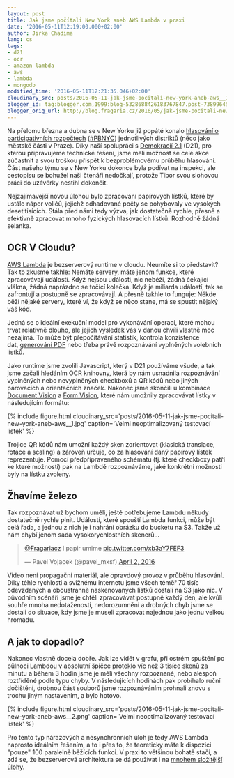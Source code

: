 ```yaml
---
layout: post
title: Jak jsme počítali New York aneb AWS Lambda v praxi
date: '2016-05-11T12:19:00.000+02:00'
author: Jirka Chadima
lang: cs
tags:
- d21
- ocr
- amazon lambda
- aws
- lambda
- mongodb
modified_time: '2016-05-11T12:21:35.046+02:00'
cloudinary_src: posts/2016-05-11-jak-jsme-pocitali-new-york-aneb-aws__1.jpg
blogger_id: tag:blogger.com,1999:blog-5328688426183767847.post-7389964546885819327
blogger_orig_url: http://blog.fragaria.cz/2016/05/jak-jsme-pocitali-new-york-aneb-aws.html
---
```


Na přelomu března a dubna se v New Yorku již popáté konalo [hlasování o
participativních
rozpočtech](http://news.d21.me/en/various/participatory-budgeting-moves-forward-in-new-york-city/) ([\#PBNYC](https://twitter.com/search?q=%23PBNYC))
jednotlivých distriktů (něco jako městské části v Praze). Díky naší
spolupráci s [Demokracií 2.1](https://www.d21.me/) (D21), pro kterou
připravujeme technické řešení, jsme měli možnost se celé akce zúčastnit
a svou troškou přispět k bezproblémovému průběhu hlasování.
Část našeho týmu se v New Yorku dokonce byla podívat na inspekci, ale
cestopisu se bohužel naši čtenáři nedočkají, protože Tibor svou slohovou
práci do uzávěrky nestihl dokončit.

Nejzajímavejší novou úlohou bylo zpracování papírových lístků, které by
ustálo nápor voličů, jejichž odhadované počty se pohybovaly ve vysokých
desetitisících. Stála před námi tedy výzva, jak dostatečně rychle,
přesně a efektivně zpracovat mnoho fyzických hlasovacích lístků.
Rozhodně žádná selanka.

## OCR V Cloudu?

[AWS Lambda](https://aws.amazon.com/lambda/) je bezserverový runtime v
cloudu. Neumíte si to představit? Tak to zkusme takhle: Nemáte servery,
máte jenom funkce, které zpracovávají události. Když nejsou události,
nic neběží, žádná čekající vlákna, žádná naprázdno se točící kolečka.
Když je miliarda událostí, tak se zafrontují a postupně se zpracovávají.
A přesně takhle to funguje: Někde běží nějaké servery, které ví, že když
se něco stane, má se spustit nějaký váš kód.

Jedná se o ideální exekuční model pro vykonávání operací, které mohou
trvat relativně dlouho, ale jejich výsledek vás v danou chvíli vlastně
moc nezajímá. To může být přepočítávání statistik, kontrola konzistence
dat, [generování
PDF](https://www.souki.cz/jak-nepouzivame-v-php-exec) nebo třeba právě
rozpoznávání vyplněných volebních lístků.

Jako runtime jsme zvolili Javascript, který v D21 používáme všude, a tak
jsme začali hledáním OCR knihovny, která by nám usnadnila rozpoznávání
vyplněných nebo nevyplněných checkboxů a QR kódů nebo jiných párovacích
a orientačních značek. Nakonec jsme skončili u kombinace [Document
Vision](https://github.com/creatale/node-dv) a [Form
Vision](https://github.com/creatale/node-fv), které nám umožnily
zpracovávat lístky v následujícím
formátu:

{% include figure.html cloudinary_src='posts/2016-05-11-jak-jsme-pocitali-new-york-aneb-aws__1.jpg' caption='Velmi neoptimalizovaný testovací lístek' %}

Trojice QR kódů nám umožní každý sken zorientovat (klasická translace,
rotace a scaling) a zároveň určuje, co za hlasování daný papírový lístek
reprezentuje. Pomocí předpřipraveného schématu (tj. které checkboxy
patří ke které možnosti) pak na Lambdě rozpoznáváme, jaké konkrétní
možnosti byly na lístku zvoleny.

## Žhavíme železo

Tak rozpoznávat už bychom uměli, ještě potřebujeme Lambdu někudy
dostatečně rychle plnit. Událostí, které spouští Lambda funkci, může
být celá řada, a jednou z nich je i nahrání obrázku do bucketu na S3.
Takže už nám chybí jenom sada vysokorychlostních skenerů...

<blockquote class="twitter-tweet" data-lang="en"><p lang="pt" dir="ltr"><a href="https://twitter.com/Fragariacz?ref_src=twsrc%5Etfw">@Fragariacz</a> I papir umime <a href="https://t.co/xb3aY7FEF3">pic.twitter.com/xb3aY7FEF3</a></p>&mdash; Pavel Vojacek (@pavel_mxsf) <a href="https://twitter.com/pavel_mxsf/status/716067794312413185?ref_src=twsrc%5Etfw">April 2, 2016</a></blockquote>
<script async src="https://platform.twitter.com/widgets.js" charset="utf-8"></script>


Video není propagační materiál, ale opravdový provoz v průběhu
hlasování. Díky téhle rychlosti a svižnému internetu jsme všech téměř
70 tisíc odevzdaných a oboustranně naskenovaných lístků dostali na S3
jako nic. V původním scénáři jsme je chtěli zpracovávat postupně každý
den, ale kvůli souhře mnoha nedotažeností, nedorozumnění a drobných chyb
jsme se dostali do situace, kdy jsme je museli zpracovat najednou jako
jednu velkou hromadu.

## A jak to dopadlo?

Nakonec vlastně docela dobře. Jak lze vidět v grafu, při ostrém spuštění
po půlnoci Lambdou v absolutní špičce proteklo víc než 3 tisíce skenů za
minutu a během 3 hodin jsme je měli všechny rozpoznané, nebo alespoň
roztříděné podle typu chyby. V následujících hodinách pak probíhalo
ruční dočištění, drobnou část souborů jsme rozpoznáváním prohnali
znovu s trochu jiným nastavením, a bylo
hotovo.

{% include figure.html cloudinary_src='posts/2016-05-11-jak-jsme-pocitali-new-york-aneb-aws__2.png' caption='Velmi neoptimalizovaný testovací lístek' %}

Pro tento typ nárazových a nesynchronních úloh je tedy AWS Lambda
naprosto ideálním řešením, a to i přes to, že teoreticky máte k
dispozici "pouze" 100 paralelně běžících funkcí. V praxi to většinou
bohatě stačí, a zdá se, že bezserverová architektura se dá používat i na
[mnohem složitější úlohy](http://apex.run/).
